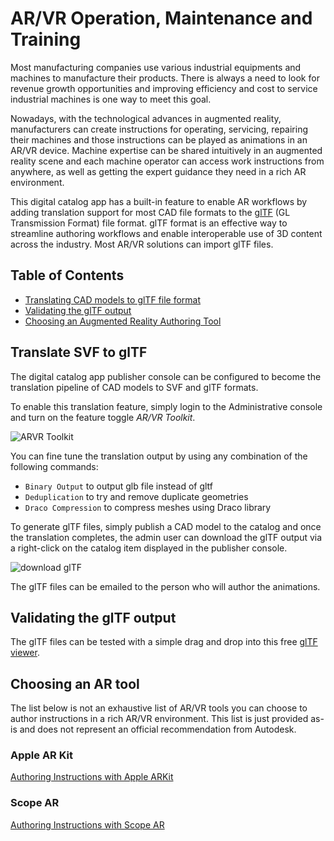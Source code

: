 # AR/VR Operation, Maintenance and Training

Most manufacturing companies use various industrial equipments and machines to manufacture their products. There is always a need to look for revenue growth opportunities and improving efficiency and cost to service industrial machines is one way to meet this goal. 

Nowadays, with the technological advances in augmented reality, manufacturers can create instructions for operating, servicing, repairing their machines and those instructions can be played as animations in an AR/VR device. Machine expertise can be shared intuitively in an augmented reality scene and each machine operator can access work instructions from anywhere, as well as getting the expert guidance they need in a rich AR environment.

This digital catalog app has a built-in feature to enable AR workflows by adding translation support for most CAD file formats to the [glTF](https://www.khronos.org/gltf/) (GL Transmission Format) file format. glTF format is an effective way to streamline authoring workflows and enable interoperable use of 3D content across the industry. Most AR/VR solutions can import glTF files.

## Table of Contents
* [Translating CAD models to glTF file format](#translate-svf-to-gltf)
* [Validating the glTF output](#validating-the-gltf-output)
* [Choosing an Augmented Reality Authoring Tool](#choosing-an-ar-tool)

## Translate SVF to glTF

The digital catalog app publisher console can be configured to become the translation pipeline of CAD models to SVF and glTF formats. 

To enable this translation feature, simply login to the Administrative console and turn on the feature toggle *AR/VR Toolkit*.

![ARVR Toolkit](/_media/arvr_toolkit.png)

You can fine tune the translation output by using any combination of the following commands:

* `Binary Output` to output glb file instead of gltf
* `Deduplication` to try and remove duplicate geometries
* `Draco Compression` to compress meshes using Draco library

To generate glTF files, simply publish a CAD model to the catalog and once the translation completes, the admin user can download the glTF output via a right-click on the catalog item displayed in the publisher console.

![download glTF](/_media/download_gltf.png)

The glTF files can be emailed to the person who will author the animations.

## Validating the glTF output

The glTF files can be tested with a simple drag and drop into this free [glTF viewer](https://gltf-viewer.donmccurdy.com/).

## Choosing an AR tool

The list below is not an exhaustive list of AR/VR tools you can choose to author instructions in a rich AR/VR environment. This list is just provided as-is and does not represent an official recommendation from Autodesk. 

### Apple AR Kit

[Authoring Instructions with Apple ARKit](arvr/apple-arkit)

### Scope AR

[Authoring Instructions with Scope AR](arvr/scopear)